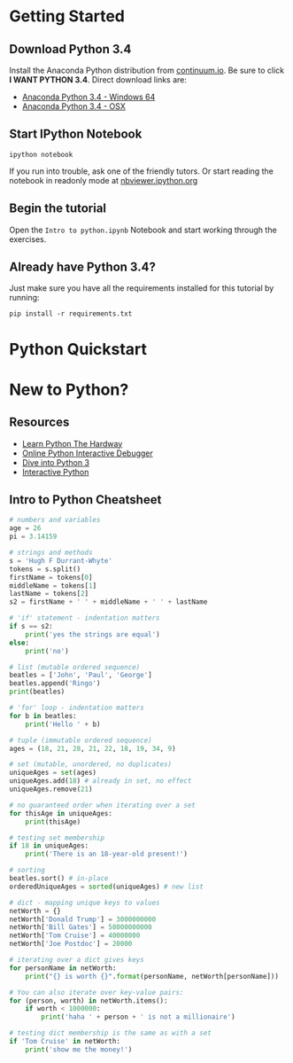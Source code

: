 # Getting Started

## Download Python 3.4

Install the Anaconda Python distribution from [continuum.io](http://continuum.io/downloads#py34).
Be sure to click **I WANT PYTHON 3.4**. Direct download links are:

- [Anaconda Python 3.4 - Windows 64](http://repo.continuum.io/anaconda3/Anaconda3-2.1.0-Windows-x86_64.exe)
- [Anaconda Python 3.4 - OSX](http://repo.continuum.io/anaconda3/Anaconda3-2.1.0-MacOSX-x86_64.pkg)


## Start IPython Notebook


    ipython notebook


If you run into trouble, ask one of the friendly tutors. Or start reading the notebook in 
readonly mode at [nbviewer.ipython.org](http://nbviewer.ipython.org/github/hardbyte/python-ml-tut/blob/master/Intro%20to%20python.ipynb)

## Begin the tutorial

Open the `Intro to python.ipynb` Notebook and start working through the exercises.


## Already have Python 3.4?
 
Just make sure you have all the requirements installed for this tutorial by running:

    pip install -r requirements.txt

# Python Quickstart

# New to Python?

## Resources

- [Learn Python The Hardway](http://learnpythonthehardway.org/book/)
- [Online Python Interactive Debugger](http://people.csail.mit.edu/pgbovine/python/)
- [Dive into Python 3](http://getpython3.com/diveintopython3/)
- [Interactive Python](http://interactivepython.org/courselib/static/thinkcspy/index.html)

## Intro to Python Cheatsheet

```python
# numbers and variables
age = 26
pi = 3.14159

# strings and methods
s = 'Hugh F Durrant-Whyte'
tokens = s.split()
firstName = tokens[0]
middleName = tokens[1]
lastName = tokens[2]
s2 = firstName + ' ' + middleName + ' ' + lastName

# 'if' statement - indentation matters
if s == s2:
    print('yes the strings are equal')
else:
    print('no')

# list (mutable ordered sequence)
beatles = ['John', 'Paul', 'George']
beatles.append('Ringo')
print(beatles)

# 'for' loop - indentation matters
for b in beatles:
    print('Hello ' + b)

# tuple (immutable ordered sequence)
ages = (18, 21, 28, 21, 22, 18, 19, 34, 9)

# set (mutable, unordered, no duplicates)
uniqueAges = set(ages)
uniqueAges.add(18) # already in set, no effect
uniqueAges.remove(21)

# no guaranteed order when iterating over a set
for thisAge in uniqueAges:
    print(thisAge)

# testing set membership
if 18 in uniqueAges:
    print('There is an 18-year-old present!')

# sorting
beatles.sort() # in-place
orderedUniqueAges = sorted(uniqueAges) # new list

# dict - mapping unique keys to values
netWorth = {}
netWorth['Donald Trump'] = 3000000000
netWorth['Bill Gates'] = 58000000000
netWorth['Tom Cruise'] = 40000000
netWorth['Joe Postdoc'] = 20000

# iterating over a dict gives keys
for personName in netWorth:
    print("{} is worth {}".format(personName, netWorth[personName]))

# You can also iterate over key-value pairs:
for (person, worth) in netWorth.items():
    if worth < 1000000:
        print('haha ' + person + ' is not a millionaire')

# testing dict membership is the same as with a set
if 'Tom Cruise' in netWorth:
    print('show me the money!')
```